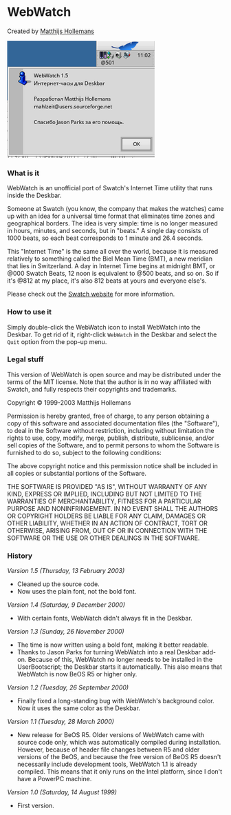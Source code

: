 
# WebWatch

Created by [Matthijs Hollemans](mailto:mahlzeit@users.sourceforge.net)

![Screenshot](Screenshot.png)

### What is it

WebWatch is an unofficial port of Swatch's Internet Time utility that runs inside the Deskbar.

Someone at Swatch (you know, the company that makes the watches) came up with an idea for a universal time format that eliminates time zones and geographical borders. The idea is very simple: time is no longer measured in hours, minutes, and seconds, but in "beats." A single day consists of 1000 beats, so each beat corresponds to 1 minute and 26.4 seconds.

This "Internet Time" is the same all over the world, because it is measured relatively to something called the Biel Mean Time (BMT), a new meridian that lies in Switzerland. A day in Internet Time begins at midnight BMT, or @000 Swatch Beats, 12 noon is equivalent to @500 beats, and so on. So if it's @812 at my place, it's also 812 beats at yours and everyone else's.

Please check out the [Swatch website](https://www.swatch.com/en/internet-time/application/x-vnd.Be-text_run_array) for more information.

### How to use it

Simply double-click the WebWatch icon to install WebWatch into the Deskbar.
To get rid of it, right-click `WebWatch` in the Deskbar and select the `Quit` option from the pop-up menu.

### Legal stuff

This version of WebWatch is open source and may be distributed under the terms of the MIT license. Note that the author is in no way affiliated with Swatch, and fully respects their copyrights and trademarks.

Copyright © 1999-2003 Matthijs Hollemans

Permission is hereby granted, free of charge, to any person obtaining a copy of this software and associated documentation files (the "Software"), to deal in the Software without restriction, including without limitation the rights to use, copy, modify, merge, publish, distribute, sublicense, and/or sell copies of the Software, and to permit persons to whom the Software is furnished to do so, subject to the following conditions:

The above copyright notice and this permission notice shall be included in all copies or substantial portions of the Software.

THE SOFTWARE IS PROVIDED "AS IS", WITHOUT WARRANTY OF ANY KIND, EXPRESS OR IMPLIED, INCLUDING BUT NOT LIMITED TO THE WARRANTIES OF MERCHANTABILITY, FITNESS FOR A PARTICULAR PURPOSE AND NONINFRINGEMENT. IN NO EVENT SHALL THE AUTHORS OR COPYRIGHT HOLDERS BE LIABLE FOR ANY CLAIM, DAMAGES OR OTHER LIABILITY, WHETHER IN AN ACTION OF CONTRACT, TORT OR OTHERWISE, ARISING FROM, OUT OF OR IN CONNECTION WITH THE SOFTWARE OR THE USE OR OTHER DEALINGS IN THE SOFTWARE.

### History

_Version 1.5 (Thursday, 13 February 2003)_

*   Cleaned up the source code.
*   Now uses the plain font, not the bold font.

_Version 1.4 (Saturday, 9 December 2000)_

*   With certain fonts, WebWatch didn't always fit in the Deskbar.

_Version 1.3 (Sunday, 26 November 2000)_

*   The time is now written using a bold font, making it better readable.
*   Thanks to Jason Parks for turning WebWatch into a real Deskbar add-on.
    Because of this, WebWatch no longer needs to be installed in the UserBootscript; the Deskbar starts it automatically. This also means that WebWatch is now BeOS R5 or higher only.

_Version 1.2 (Tuesday, 26 September 2000)_

*   Finally fixed a long-standing bug with WebWatch's background color. Now it uses the same color as the Deskbar.

_Version 1.1 (Tuesday, 28 March 2000)_

*   New release for BeOS R5\. Older versions of WebWatch came with source code only, which was automatically compiled during installation. However, because of header file changes between R5 and older versions of the BeOS, and because the free version of BeOS R5 doesn't necessarily include development tools, WebWatch 1.1 is already compiled. This means that it only runs on the Intel platform, since I don't have a PowerPC machine.

_Version 1.0 (Saturday, 14 August 1999)_

*   First version.
